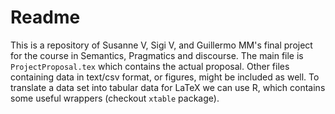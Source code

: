 # Readme

This is a repository of Susanne V, Sigi V, and Guillermo MM's final project for the course in Semantics, Pragmatics and discourse.
The main file is `ProjectProposal.tex` which contains the actual proposal.
Other files containing data in text/csv format, or figures, might be included as well.
To translate a data set into tabular data for LaTeX we can use R, which contains some useful wrappers (checkout `xtable` package).

